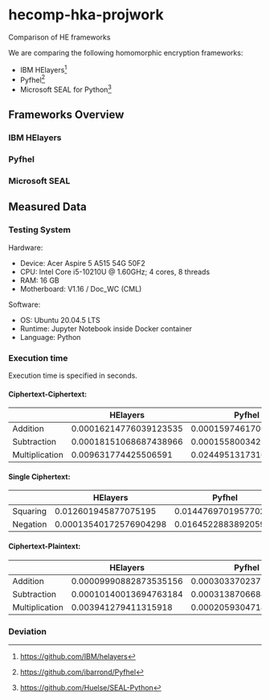 # hecomp-hka-projwork
Comparison of HE frameworks

We are comparing the following homomorphic encryption frameworks:
* IBM HElayers[^1]
* Pyfhel[^2]
* Microsoft SEAL for Python[^3]

## Frameworks Overview

### IBM HElayers

### Pyfhel

### Microsoft SEAL

## Measured Data

### Testing System

Hardware:
- Device: Acer Aspire 5 A515 54G 50F2
- CPU: Intel Core i5-10210U @ 1.60GHz; 4 cores, 8 threads
- RAM: 16 GB
- Motherboard: V1.16 / Doc_WC (CML)

Software:
- OS: Ubuntu 20.04.5 LTS
- Runtime: Jupyter Notebook inside Docker container
- Language: Python

### Execution time
Execution time is specified in seconds.

#### Ciphertext-Ciphertext:

|                       | HElayers               | Pyfhel                 | Microsoft SEAL          |
|-----------------------|------------------------|------------------------|-------------------------|
| Addition              | 0.00016214776039123535 | 0.0001597461700439453  | 0.00014014625549316407  |
| Subtraction           | 0.00018151068687438966 | 0.00015580034255981446 | 0.000155562162399292    |
| Multiplication        | 0.009631774425506591   | 0.024495131731033324   | 0.004981326103210449    |

#### Single Ciphertext:

|                       | HElayers               | Pyfhel                 | Microsoft SEAL          |
|-----------------------|------------------------|------------------------|-------------------------|
| Squaring              | 0.012601945877075195   | 0.014476970195770263   | 0.0038471388816833495   |
| Negation              | 0.00013540172576904298 | 0.016452288389205934   | 0.00013311004638671874  |

#### Ciphertext-Plaintext:

|                       | HElayers               | Pyfhel                 | Microsoft SEAL          |
|-----------------------|------------------------|------------------------|-------------------------|
| Addition              | 0.00009990882873535156 | 0.00030337023735046385 | 0.00012795901298522948  |
| Subtraction           | 0.00010140013694763184 | 0.0003138706684112549  | 0.00013303422927856445  |
| Multiplication        | 0.003941279411315918   | 0.0002059304714202881  | 0.003652517557144165    |


### Deviation


[^1]: https://github.com/IBM/helayers
[^2]: https://github.com/ibarrond/Pyfhel
[^3]: https://github.com/Huelse/SEAL-Python
